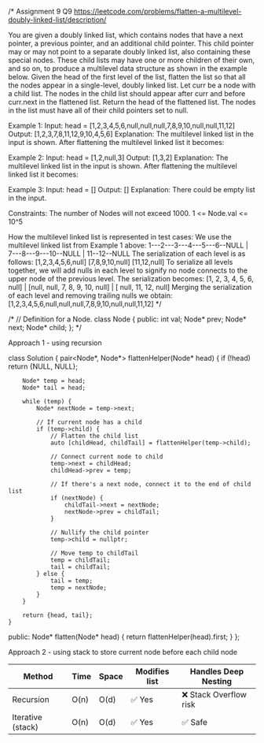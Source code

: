 /*
Assignment 9 Q9
https://leetcode.com/problems/flatten-a-multilevel-doubly-linked-list/description/

You are given a doubly linked list, which contains nodes that have a next pointer, a previous pointer, and an additional child pointer. This child pointer may or may not point to a separate doubly linked list, also containing these special nodes. These child lists may have one or more children of their own, and so on, to produce a multilevel data structure as shown in the example below.
Given the head of the first level of the list, flatten the list so that all the nodes appear in a single-level, doubly linked list. Let curr be a node with a child list. The nodes in the child list should appear after curr and before curr.next in the flattened list.
Return the head of the flattened list. The nodes in the list must have all of their child pointers set to null.

Example 1:
Input: head = [1,2,3,4,5,6,null,null,null,7,8,9,10,null,null,11,12]
Output: [1,2,3,7,8,11,12,9,10,4,5,6]
Explanation: The multilevel linked list in the input is shown.
After flattening the multilevel linked list it becomes:

Example 2:
Input: head = [1,2,null,3]
Output: [1,3,2]
Explanation: The multilevel linked list in the input is shown.
After flattening the multilevel linked list it becomes:

Example 3:
Input: head = []
Output: []
Explanation: There could be empty list in the input.
 
Constraints:
The number of Nodes will not exceed 1000.
1 <= Node.val <= 10^5

How the multilevel linked list is represented in test cases:
We use the multilevel linked list from Example 1 above:
 1---2---3---4---5---6--NULL
         |
         7---8---9---10--NULL
             |
             11--12--NULL
The serialization of each level is as follows:
[1,2,3,4,5,6,null]
[7,8,9,10,null]
[11,12,null]
To serialize all levels together, we will add nulls in each level to signify no node connects to the upper node of the previous level. The serialization becomes:
[1,    2,    3, 4, 5, 6, null]
             |
[null, null, 7,    8, 9, 10, null]
                   |
[            null, 11, 12, null]
Merging the serialization of each level and removing trailing nulls we obtain:
[1,2,3,4,5,6,null,null,null,7,8,9,10,null,null,11,12]
*/

/*
// Definition for a Node.
class Node {
public:
    int val;
    Node* prev;
    Node* next;
    Node* child;
};
*/

Approach 1 - using recursion

class Solution {
    pair<Node*, Node*> flattenHelper(Node* head) {
        if (!head) return {NULL, NULL};

        Node* temp = head;
        Node* tail = head;

        while (temp) {
            Node* nextNode = temp->next;

            // If current node has a child
            if (temp->child) {
                // Flatten the child list
                auto [childHead, childTail] = flattenHelper(temp->child);

                // Connect current node to child
                temp->next = childHead;
                childHead->prev = temp;

                // If there's a next node, connect it to the end of child list
                if (nextNode) {
                    childTail->next = nextNode;
                    nextNode->prev = childTail;
                }

                // Nullify the child pointer
                temp->child = nullptr;

                // Move temp to childTail
                temp = childTail;
                tail = childTail;
            } else {
                tail = temp;
                temp = nextNode;
            }
        }

        return {head, tail};
    }
public:
    Node* flatten(Node* head) {
        return flattenHelper(head).first;
    }
};

Approach 2 - using stack to store current node before each child node

| Method            | Time | Space | Modifies list | Handles Deep Nesting    |
| ----------------- | ---- | ----- | ------------- | ---------------------   |
| Recursion         | O(n) | O(d)  | ✅ Yes         | ❌ Stack Overflow risk  |
| Iterative (stack) | O(n) | O(d)  | ✅ Yes         | ✅ Safe                 |

